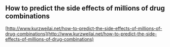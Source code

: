 ## How to predict the side effects of millions of drug combinations
  
  [http://www.kurzweilai.net/how-to-predict-the-side-effects-of-millions-of-drug-combinations](http://www.kurzweilai.net/how-to-predict-the-side-effects-of-millions-of-drug-combinations)